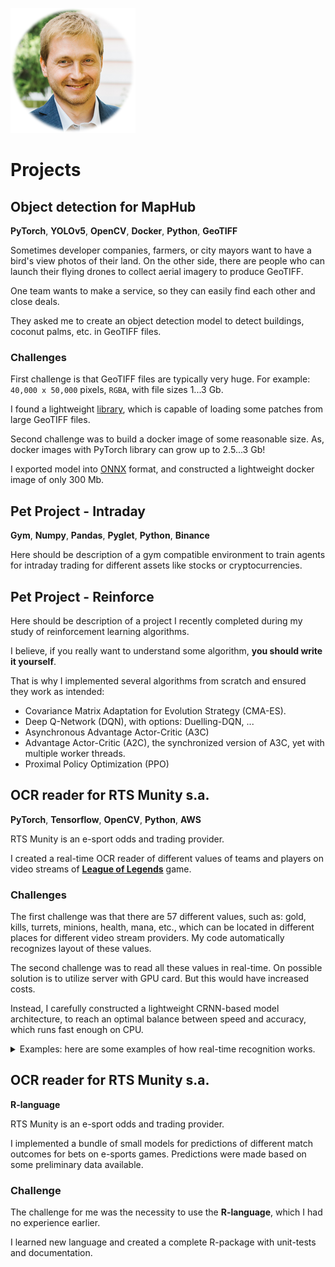 ![This is me](/assets/avatar.png)

# Projects

## Object detection for MapHub

**PyTorch**, **YOLOv5**, **OpenCV**, **Docker**, **Python**, **GeoTIFF**

Sometimes developer companies, farmers, or city mayors want to have a bird's view photos of their land.
On the other side, there are people who can launch their flying drones to collect aerial imagery
to produce GeoTIFF.

One team wants to make a service, so they can easily find each other and close deals.

They asked me to create an object detection model to detect buildings, coconut palms, etc. in GeoTIFF files. 

### Challenges

First challenge is that GeoTIFF files are typically very huge.
For example: `40,000 x 50,000` pixels, `RGBA`, with file sizes 1...3 Gb.

I found a lightweight [library](https://github.com/KipCrossing/geotiff/),
which is capable of loading some patches from large GeoTIFF files.

Second challenge was to build a docker image of some reasonable size.
As, docker images with PyTorch library can grow up to 2.5...3 Gb!

I exported model into [ONNX](https://onnxruntime.ai/) format,
and constructed a lightweight docker image of only 300 Mb.

## Pet Project - Intraday

**Gym**, **Numpy**, **Pandas**, **Pyglet**, **Python**, **Binance**

Here should be description of a gym compatible environment to train agents for intraday trading
for different assets like stocks or cryptocurrencies.

## Pet Project - Reinforce

Here should be description of a project I recently completed
during my study of reinforcement learning algorithms.

I believe, if you really want to understand some algorithm, **you should write it yourself**.

That is why I implemented several algorithms from scratch and ensured they work as intended:

- Covariance Matrix Adaptation for Evolution Strategy (CMA-ES).
- Deep Q-Network (DQN), with options: Duelling-DQN, ...
- Asynchronous Advantage Actor-Critic (A3C)
- Advantage Actor-Critic (A2C), the synchronized version of A3C, yet with multiple worker threads.
- Proximal Policy Optimization (PPO)

## OCR reader for RTS Munity s.a.

**PyTorch**, **Tensorflow**, **OpenCV**, **Python**, **AWS**

RTS Munity is an e-sport odds and trading provider.

I created a real-time OCR reader of different values of teams and players
on video streams of [**League of Legends**](https://www.leagueoflegends.com/) game.

### Challenges

The first challenge was that there are 57 different values,
such as: gold, kills, turrets, minions, health, mana, etc.,
which can be located in different places for different video stream providers.
My code automatically recognizes layout of these values.

The second challenge was to read all these values in real-time.
On possible solution is to utilize server with GPU card.
But this would have increased costs.

Instead, I carefully constructed a lightweight CRNN-based model architecture,
to reach an optimal balance between speed and accuracy, which runs fast enough on CPU.

<details>
<summary>Examples: here are some examples of how real-time recognition works.</summary>

[video1](/assets/ocr_lol_rts_munity.1.avi)

[video2](/assets/ocr_lol_rts_munity.2.avi)

[video3](/assets/ocr_lol_rts_munity.3.avi)

[video4](/assets/ocr_lol_rts_munity.4.avi)

[video5](/assets/ocr_lol_rts_munity.5.avi)

</details>

## OCR reader for RTS Munity s.a.

**R-language**

RTS Munity is an e-sport odds and trading provider.

I implemented a bundle of small models for predictions of different match outcomes
for bets on e-sports games.
Predictions were made based on some preliminary data available.

### Challenge

The challenge for me was the necessity to use the **R-language**,
which I had no experience earlier.

I learned new language and created a complete R-package with unit-tests and documentation.

